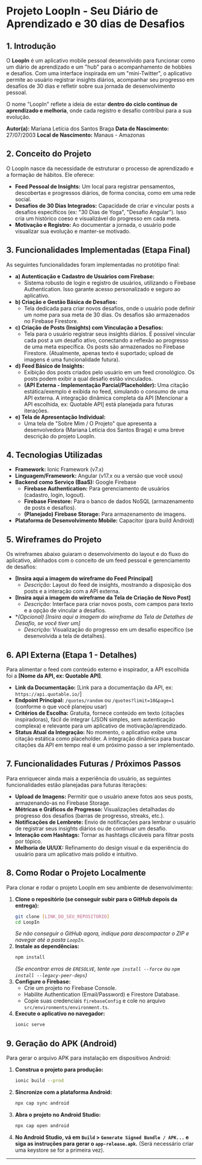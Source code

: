 # Projeto LoopIn - Seu Diário de Aprendizado e 30 dias de Desafios

## 1. Introdução

O **LoopIn** é um aplicativo mobile pessoal desenvolvido para funcionar como um diário de aprendizado e um "hub" para o acompanhamento de hobbies e desafios. Com uma interface inspirada em um "mini-Twitter", o aplicativo permite ao usuário registrar insights diários, acompanhar seu progresso em desafios de 30 dias e refletir sobre sua jornada de desenvolvimento pessoal.

O nome "LoopIn" reflete a ideia de estar **dentro do ciclo contínuo de aprendizado e melhoria**, onde cada registro e desafio contribui para a sua evolução.

**Autor(a):** Mariana Letícia dos Santos Braga
**Data de Nascimento:** 27/07/2003
**Local de Nascimento:** Manaus - Amazonas

## 2. Conceito do Projeto

O LoopIn nasce da necessidade de estruturar o processo de aprendizado e a formação de hábitos. Ele oferece:
* **Feed Pessoal de Insights:** Um local para registrar pensamentos, descobertas e progressos diários, de forma concisa, como em uma rede social.
* **Desafios de 30 Dias Integrados:** Capacidade de criar e vincular posts a desafios específicos (ex: "30 Dias de Yoga", "Desafio Angular"). Isso cria um histórico coeso e visualizável do progresso em cada meta.
* **Motivação e Registro:** Ao documentar a jornada, o usuário pode visualizar sua evolução e manter-se motivado.

## 3. Funcionalidades Implementadas (Etapa Final)

As seguintes funcionalidades foram implementadas no protótipo final:

* **a) Autenticação e Cadastro de Usuários com Firebase:**
    * Sistema robusto de login e registro de usuários, utilizando o Firebase Authentication. Isso garante acesso personalizado e seguro ao aplicativo.
* **b) Criação e Gestão Básica de Desafios:**
    * Tela dedicada para criar novos desafios, onde o usuário pode definir um nome para sua meta de 30 dias. Os desafios são armazenados no Firebase Firestore.
* **c) Criação de Posts (Insights) com Vinculação a Desafios:**
    * Tela para o usuário registrar seus insights diários. É possível vincular cada post a um desafio ativo, conectando a reflexão ao progresso de uma meta específica. Os posts são armazenados no Firebase Firestore. (Atualmente, apenas texto é suportado; upload de imagens é uma funcionalidade futura).
* **d) Feed Básico de Insights:**
    * Exibição dos posts criados pelo usuário em um feed cronológico. Os posts podem exibir a qual desafio estão vinculados.
    * **(API Externa - Implementação Parcial/Placeholder):** Uma citação estática/exemplo é exibida no feed, simulando o consumo de uma API externa. A integração dinâmica completa da API [Mencionar a API escolhida, ex: Quotable API] está planejada para futuras iterações.
* **e) Tela de Apresentação Individual:**
    * Uma tela de "Sobre Mim / O Projeto" que apresenta a desenvolvedora (Mariana Letícia dos Santos Braga) e uma breve descrição do projeto LoopIn.

## 4. Tecnologias Utilizadas

* **Framework:** Ionic Framework (v7.x)
* **Linguagem/Framework:** Angular (v17.x ou a versão que você usou)
* **Backend como Serviço (BaaS):** Google Firebase
    * **Firebase Authentication:** Para gerenciamento de usuários (cadastro, login, logout).
    * **Firebase Firestore:** Para o banco de dados NoSQL (armazenamento de posts e desafios).
    * **(Planejado) Firebase Storage:** Para armazenamento de imagens.
* **Plataforma de Desenvolvimento Mobile:** Capacitor (para build Android)

## 5. Wireframes do Projeto

Os wireframes abaixo guiaram o desenvolvimento do layout e do fluxo do aplicativo, alinhados com o conceito de um feed pessoal e gerenciamento de desafios:

* **[Insira aqui a imagem do wireframe do Feed Principal]**
    * *Descrição:* Layout do feed de insights, mostrando a disposição dos posts e a interação com a API externa.
* **[Insira aqui a imagem do wireframe da Tela de Criação de Novo Post]**
    * *Descrição:* Interface para criar novos posts, com campos para texto e a opção de vincular a desafios.
* **(Opcional) [Insira aqui a imagem do wireframe da Tela de Detalhes de Desafio, se você tiver um]*
    * *Descrição:* Visualização do progresso em um desafio específico (se desenvolvida a tela de detalhes).

## 6. API Externa (Etapa 1 - Detalhes)

Para alimentar o feed com conteúdo externo e inspirador, a API escolhida foi a **[Nome da API, ex: Quotable API]**.

* **Link da Documentação:** [Link para a documentação da API, ex: `https://api.quotable.io/`]
* **Endpoint Principal:** `/quotes/random` ou `/quotes?limit=10&page=1` (conforme o que você planejou usar)
* **Critérios de Escolha:** Gratuita, fornece conteúdo em texto (citações inspiradoras), fácil de integrar (JSON simples, sem autenticação complexa) e relevante para um aplicativo de motivação/aprendizado.
* **Status Atual da Integração:** No momento, o aplicativo exibe uma citação estática como placeholder. A integração dinâmica para buscar citações da API em tempo real é um próximo passo a ser implementado.

## 7. Funcionalidades Futuras / Próximos Passos

Para enriquecer ainda mais a experiência do usuário, as seguintes funcionalidades estão planejadas para futuras iterações:

* **Upload de Imagens:** Permitir que o usuário anexe fotos aos seus posts, armazenando-as no Firebase Storage.
* **Métricas e Gráficos de Progresso:** Visualizações detalhadas do progresso dos desafios (barras de progresso, streaks, etc.).
* **Notificações de Lembrete:** Envio de notificações para lembrar o usuário de registrar seus insights diários ou de continuar um desafio.
* **Interação com Hashtags:** Tornar as hashtags clicáveis para filtrar posts por tópico.
* **Melhoria de UI/UX:** Refinamento do design visual e da experiência do usuário para um aplicativo mais polido e intuitivo.

## 8. Como Rodar o Projeto Localmente

Para clonar e rodar o projeto LoopIn em seu ambiente de desenvolvimento:

1.  **Clone o repositório (se conseguir subir para o GitHub depois da entrega):**
    ```bash
    git clone [LINK_DO_SEU_REPOSITORIO]
    cd LoopIn
    ```
    *Se não conseguir o GitHub agora, indique para descompactar o ZIP e navegar até a pasta `LoopIn`.*
2.  **Instale as dependências:**
    ```bash
    npm install
    ```
    *(Se encontrar erros de `ERESOLVE`, tente `npm install --force` ou `npm install --legacy-peer-deps`)*
3.  **Configure o Firebase:**
    * Crie um projeto no Firebase Console.
    * Habilite Authentication (Email/Password) e Firestore Database.
    * Copie suas credenciais `firebaseConfig` e cole no arquivo `src/environments/environment.ts`.
4.  **Execute o aplicativo no navegador:**
    ```bash
    ionic serve
    ```

## 9. Geração do APK (Android)

Para gerar o arquivo APK para instalação em dispositivos Android:

1.  **Construa o projeto para produção:**
    ```bash
    ionic build --prod
    ```
2.  **Sincronize com a plataforma Android:**
    ```bash
    npx cap sync android
    ```
3.  **Abra o projeto no Android Studio:**
    ```bash
    npx cap open android
    ```
4.  **No Android Studio, vá em `Build` > `Generate Signed Bundle / APK...` e siga as instruções para gerar o `app-release.apk`.** (Será necessário criar uma keystore se for a primeira vez).

---
